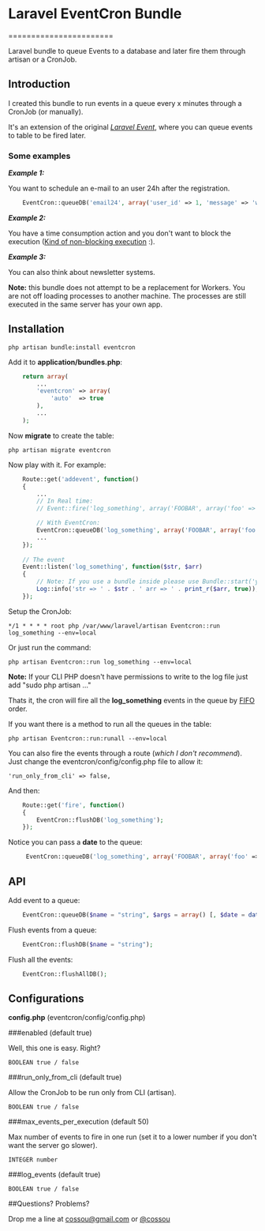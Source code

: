 # Laravel EventCron Bundle
=======================

Laravel bundle to queue Events to a database and later fire them through artisan or a CronJob.

## Introduction

I created this bundle to run events in a queue every x minutes through a CronJob (or manually).

It's an extension of the original [_Laravel Event_](http://laravel.com/docs/events "Event"), where you can queue events to table to be fired later.

### Some examples

__*Example 1:*__ 

You want to schedule an e-mail to an user 24h after the registration.  
```php
	EventCron::queueDB('email24', array('user_id' => 1, 'message' => 'welcome'), date("Y-m-d H:i:s", strtotime("+24 hours")));
```

__*Example 2:*__ 

You have a time consumption action and you don't want to block the execution ([Kind of non-blocking execution](http://en.wikipedia.org/wiki/Non-blocking_algorithm) :).

__*Example 3:*__ 

You can also think about newsletter systems.

__Note:__ this bundle does not attempt to be a replacement for Workers. You are not off loading processes to another machine. The processes are still executed in the same server has your own app.

## Installation

    php artisan bundle:install eventcron

Add it to __application/bundles.php__:
```php
    return array(
        ...
        'eventcron' => array(
            'auto'  => true
        ),
        ...
    );
```   
Now __migrate__ to create the table:

	php artisan migrate eventcron

Now play with it. For example:
```php	
	Route::get('addevent', function()
	{
		...
		// In Real time: 
		// Event::fire('log_something', array('FOOBAR', array('foo' => 'bar')));

		// With EventCron:
		EventCron::queueDB('log_something', array('FOOBAR', array('foo' => 'bar')));
		...
	});
	
	// The event
	Event::listen('log_something', function($str, $arr)
	{
		// Note: If you use a bundle inside please use Bundle::start('yourbundle');
		Log::info('str => ' . $str . ' arr => ' . print_r($arr, true));
	});
```	
Setup the CronJob:

	*/1 * * * * root php /var/www/laravel/artisan Eventcron::run log_something --env=local
	
Or just run the command:

	php artisan Eventcron::run log_something --env=local

__Note:__ If your CLI PHP doesn't have permissions to write to the log file just add "sudo php artisan ..." 
	
Thats it, the cron will fire all the __log_something__ events in the queue by [FIFO](http://en.wikipedia.org/wiki/FIFO) order.

If you want there is a method to run all the queues in the table:

	php artisan Eventcron::run:runall --env=local

You can also fire the events through a route (*which I don't recommend*). Just change the eventcron/config/config.php file to allow it:

	'run_only_from_cli' => false,
	
And then:
```php
	Route::get('fire', function()
	{
		EventCron::flushDB('log_something');
	});
```	
Notice you can pass a __date__ to the queue:
```php
	 EventCron::queueDB('log_something', array('FOOBAR', array('foo' => 'bar')), date("Y-m-d H:i:s", strtotime("+2 hours")));
```
## API	 

Add event to a queue:
```php
	EventCron::queueDB($name = "string", $args = array() [, $date = date("Y-m-d H:i:s")]);
```
Flush events from a queue:
```php
	EventCron::flushDB($name = "string");
```
Flush all the events:
```php
	EventCron::flushAllDB();
```

## Configurations

__config.php__ (eventcron/config/config.php)

###enabled (default true)

Well, this one is easy. Right?

	BOOLEAN true / false
	
###run_only_from_cli (default true)

Allow the CronJob to be run only from CLI (artisan).

	BOOLEAN true / false
	
###max_events_per_execution (default 50)

Max number of events to fire in one run (set it to a lower number if you don't want the server go slower).

	INTEGER number

###log_events (default true)

	BOOLEAN true / false
	
##Questions? Problems?

Drop me a line at <cossou@gmail.com> or [@cossou](https://twitter.com/cossou)
